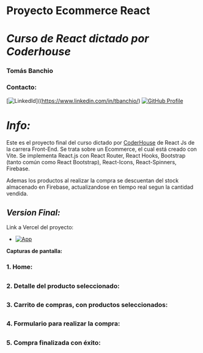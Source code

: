 # **Proyecto Ecommerce React** 
# *Curso de React dictado por Coderhouse*
### **Tomás Banchio**
### **Contacto:**

[![LinkedId](https://img.shields.io/badge/LinkedIn-informational?style=for-the-badge&logo=linkedin&logoColor=fff&color=23272d)]((https://www.linkedin.com/in/tbanchio/)
[![GitHub Profile](https://img.shields.io/badge/GitHub-informational?style=for-the-badge&logo=GitHub&logoColor=fff&color=23272d)](https://github.com/tomiban)

# *Info:*

Este es el proyecto final del curso dictado por [CoderHouse](https://www.coderhouse.com) de React Js de la carrera Front-End.
Se trata sobre un Ecommerce, el cual está creado con Vite.
Se implementa React.js con React Router, React Hooks, Bootstrap (tanto común como React Bootstrap), React-Icons, React-Spinners, Firebase.

Ademas los productos al realizar la compra se descuentan del stock almacenado en Firebase, actualizandose en tiempo real segun la cantidad vendida.


## *Version Final:*
Link a Vercel del proyecto: 
- [![App](https://img.shields.io/badge/App-informational?style=for-the-badge&logo=netlify&logoColor=fff&color=23272d)](https://proyecto-ecommerce-react.vercel.app/)


**Capturas de pantalla:**

### 1. Home:
## 

### 2. Detalle del producto seleccionado:

## 

### 3. Carrito de compras, con productos seleccionados:

## 

### 4. Formulario para realizar la compra:

## 
### 5. Compra finalizada con éxito:

